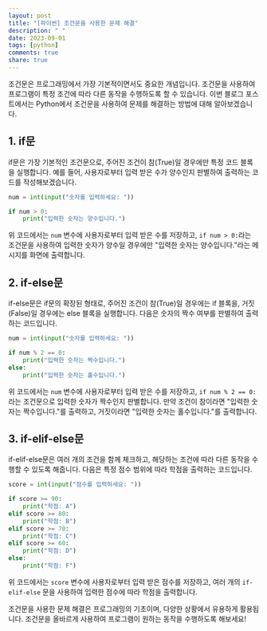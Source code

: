 ```yaml
---
layout: post
title: "[파이썬] 조건문을 사용한 문제 해결"
description: " "
date: 2023-09-01
tags: [python]
comments: true
share: true
---
```


조건문은 프로그래밍에서 가장 기본적이면서도 중요한 개념입니다. 조건문을 사용하여 프로그램이 특정 조건에 따라 다른 동작을 수행하도록 할 수 있습니다. 이번 블로그 포스트에서는 Python에서 조건문을 사용하여 문제를 해결하는 방법에 대해 알아보겠습니다.

## 1. if문

if문은 가장 기본적인 조건문으로, 주어진 조건이 참(True)일 경우에만 특정 코드 블록을 실행합니다. 예를 들어, 사용자로부터 입력 받은 수가 양수인지 판별하여 출력하는 코드를 작성해보겠습니다.

```python
num = int(input("숫자를 입력하세요: "))

if num > 0:
    print("입력한 숫자는 양수입니다.")
```

위 코드에서는 `num` 변수에 사용자로부터 입력 받은 수를 저장하고, `if num > 0:`라는 조건문을 사용하여 입력한 숫자가 양수일 경우에만 "입력한 숫자는 양수입니다."라는 메시지를 화면에 출력합니다.

## 2. if-else문

if-else문은 if문의 확장된 형태로, 주어진 조건이 참(True)일 경우에는 if 블록을, 거짓(False)일 경우에는 else 블록을 실행합니다. 다음은 숫자의 짝수 여부를 판별하여 출력하는 코드입니다.

```python
num = int(input("숫자를 입력하세요: "))

if num % 2 == 0:
    print("입력한 숫자는 짝수입니다.")
else:
    print("입력한 숫자는 홀수입니다.")
```

위 코드에서는 `num` 변수에 사용자로부터 입력 받은 수를 저장하고, `if num % 2 == 0:`라는 조건문으로 입력한 숫자가 짝수인지 판별합니다. 만약 조건이 참이라면 "입력한 숫자는 짝수입니다."를 출력하고, 거짓이라면 "입력한 숫자는 홀수입니다."를 출력합니다.

## 3. if-elif-else문

if-elif-else문은 여러 개의 조건을 함께 체크하고, 해당하는 조건에 따라 다른 동작을 수행할 수 있도록 해줍니다. 다음은 특정 점수 범위에 따라 학점을 출력하는 코드입니다.

```python
score = int(input("점수를 입력하세요: "))

if score >= 90:
    print("학점: A")
elif score >= 80:
    print("학점: B")
elif score >= 70:
    print("학점: C")
elif score >= 60:
    print("학점: D")
else:
    print("학점: F")
```

위 코드에서는 `score` 변수에 사용자로부터 입력 받은 점수를 저장하고, 여러 개의 `if-elif-else` 문을 사용하여 입력한 점수에 따라 학점을 출력합니다.

조건문을 사용한 문제 해결은 프로그래밍의 기초이며, 다양한 상황에서 유용하게 활용됩니다. 조건문을 올바르게 사용하여 프로그램이 원하는 동작을 수행하도록 해보세요!